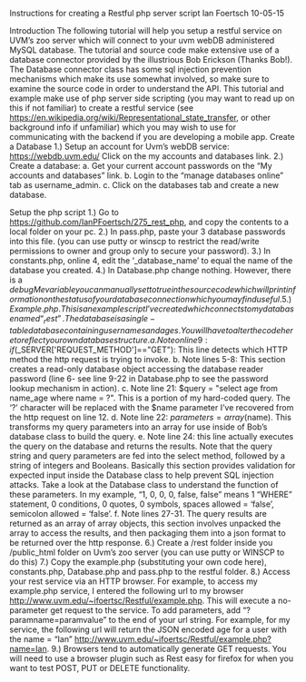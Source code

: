 Instructions for creating a Restful php server script
Ian Foertsch
10-05-15


Introduction
	The following tutorial will help you setup a restful service on UVM’s zoo server which will connect to your uvm webDB administered MySQL database. The tutorial and source code make extensive use of a database connector provided by the illustrious Bob Erickson (Thanks Bob!). The Database connector class has some sql injection prevention mechanisms which make its use somewhat involved, so make sure to examine the source code in order to understand the API.  This tutorial and example make use of php server side scripting (you may want to read up on this if not familiar) to create a restful service (see https://en.wikipedia.org/wiki/Representational_state_transfer, or other background info if unfamiliar) which you may wish to use for communicating with the backend if you are developing a mobile app. 
Create a Database
1.)	Setup an account for Uvm’s webDB service: https://webdb.uvm.edu/ 
Click on the my accounts and databases link. 
2.)	Create a database:
a.	Get your current account passwords on the “My accounts and databases” link. 
b.	Login to the “manage databases online” tab as username_admin.
c.	Click on the databases tab and create a new database. 


Setup the php script
1.)	Go to https://github.com/IanPFoertsch/275_rest_php, and copy the contents to a local folder on your pc. 
2.)	In pass.php, paste your 3 database passwords into this file. (you can use putty or winscp to restrict the read/write permissions to owner and group only to secure your password).
3.)	In constants.php, online 4, edit the ‘_database_name’ to equal the name of the database you created. 
4.)	In Database.php change nothing. However, there is a $debugMe variable you can manually set to true in the source code which will print information on the status of your database connection which you may find useful.
5.)	Example.php. This is an example script I’ve created which connects to my database named “_rest”. The database is a single-table database containing usernames and ages. You will have to alter the code here to reflect your own database structure. 
a.	Note on line 9: if($_SERVER['REQUEST_METHOD']=="GET"): This line detects which HTTP method the http request is trying to invoke. 
b.	Note lines 5-8: This section creates a read-only database object accessing the database reader password (line 6- see line 9-22 in Database.php to see the password lookup mechanism in action). 
c.	Note line 21: $query = "select age from name_age where name = ?". This is a portion of my hard-coded query. The ‘?’ character will be replaced with the $name parameter I’ve recovered from the http request on line 12. 
d.	Note line 22: $parameters  = array($name). This transforms my query parameters into an array for use inside of Bob’s database class to build the query.
e.	Note line 24: this line actually executes the query on the database and returns the results. Note that the query string and query parameters are fed into the select method, followed by a string of integers and Booleans. Basically this section provides validation for expected input inside the Database class to help prevent SQL injection attacks. Take a look at the Database class to understand the function of these parameters. In my example, “1, 0, 0, 0, false, false” means 1 “WHERE” statement, 0 conditions, 0 quotes, 0 symbols, spaces allowed = ‘false’,  semicolon allowed = ‘false’. 
f.	Note lines 27-31. The query results are returned as an array of array objects, this section involves unpacked the array to access the results, and then packaging them into a json format to be returned over the http response.
6.)	Create a /rest folder inside you /public_html folder on Uvm’s zoo server (you can use putty or WINSCP to do this)
7.)	Copy the example.php (substituting your own code here), constants.php, Database.php and pass.php to the restful folder.
8.)	Access your rest service via an HTTP browser. For example, to access my example.php service, I entered the following url to my browser http://www.uvm.edu/~ifoertsc/Restful/example.php. This will execute a no-parameter get request to the service. To add parameters, add “?paramname=paramvalue” to the end of your url string. For example, for my service, the following url will return the JSON encoded age for a user with the name = “Ian” 
http://www.uvm.edu/~ifoertsc/Restful/example.php?name=Ian. 
9.)	Browsers tend to automatically generate GET requests. You will need to use a browser plugin such as Rest easy for firefox for when you want to test POST, PUT or DELETE functionality. 

